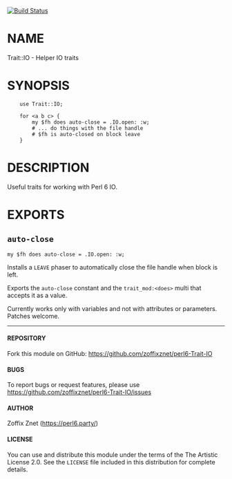 [![Build Status](https://travis-ci.org/zoffixznet/perl6-Trait-IO.svg)](https://travis-ci.org/zoffixznet/perl6-Trait-IO)

# NAME

Trait::IO - Helper IO traits

# SYNOPSIS

```perl6
    use Trait::IO;

    for <a b c> {
        my $fh does auto-close = .IO.open: :w;
        # ... do things with the file handle
        # $fh is auto-closed on block leave
    }
```

# DESCRIPTION

Useful traits for working with Perl 6 IO.

# EXPORTS

## `auto-close`

    my $fh does auto-close = .IO.open: :w;

Installs a `LEAVE` phaser to automatically close the file handle when block
is left.

Exports the `auto-close` constant and the `trait_mod:<does>` multi that
accepts it as a value.

Currently works only with variables and not with attributes or parameters.
Patches welcome.

----

#### REPOSITORY

Fork this module on GitHub:
https://github.com/zoffixznet/perl6-Trait-IO

#### BUGS

To report bugs or request features, please use
https://github.com/zoffixznet/perl6-Trait-IO/issues

#### AUTHOR

Zoffix Znet (https://perl6.party/)

#### LICENSE

You can use and distribute this module under the terms of the
The Artistic License 2.0. See the `LICENSE` file included in this
distribution for complete details.
